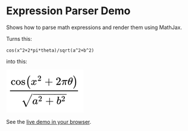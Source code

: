# Expression Parser Demo

Shows how to parse math expressions and render them using MathJax.

Turns this:

```
cos(x^2+2*pi*theta)/sqrt(a^2+b^2)
```

into this:

![](parser_pretty_expression.png?raw=true)

See the [live demo in your browser](https://doncross.net/parser/).
